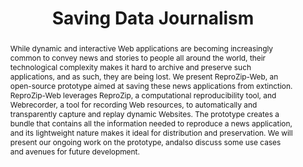 ---
abstract: While dynamic and interactive Web applications are becoming increasingly
  common to convey news and stories to people all around the world, their technological
  complexity makes it hard to archive and preserve such applications, and as such,
  they are being lost. We present ReproZip-Web, an open-source prototype aimed at
  saving these news applications from extinction. ReproZip-Web leverages ReproZip,
  a computational reproducibility tool, and Webrecorder, a tool for recording Web
  resources, to automatically and transparently capture and replay dynamic Websites.
  The prototype creates a bundle that contains all the information needed to reproduce
  a news application, and its lightweight nature makes it ideal for distribution and
  preservation. We will present our ongoing work on the prototype, andalso discuss
  some use cases and avenues for future development.
creators:
- Chirigati, Fernando
- Boss, Katherine
- Hoffman, Brian
- Rampin, Rémi
- Steeves, Vicky
date: null
document_url: https://services.phaidra.univie.ac.at/api/object/o:1081743/download
grand_parent: iPRES
institutions: []
keywords: []
landing_page_url: https://phaidra.univie.ac.at/o:1081743
language: eng
layout: publication
license: CC BY 4.0 International
notes_url: null
parent: iPRES 2019
presentation_url: null
publication_type: paper
size: 246044
source_name: iPRES
title: 'Saving Data Journalism '
year: 2019
---